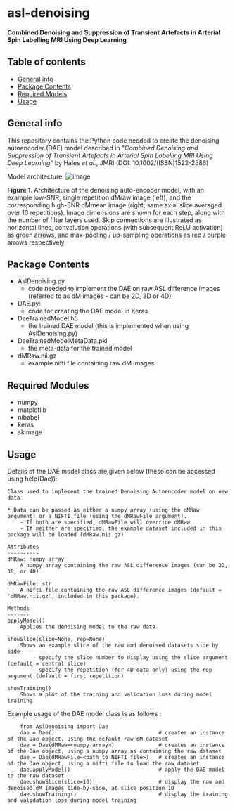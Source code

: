 # asl-denoising
**Combined Denoising and Suppression of Transient Artefacts in Arterial Spin Labelling MRI Using Deep Learning**

## Table of contents
* [General info](#general-info)
* [Package Contents](#package-contents)
* [Required Models](#required-modules)
* [Usage](#usage)

## General info
This repository contains the Python code needed to create the denoising autoencoder (DAE) model described in "*Combined Denoising and Suppression of Transient Artefacts in Arterial Spin Labelling MRI Using Deep Learning*" by Hales *et al.*, JMRI (DOI: 10.1002/(ISSN)1522-2586) 

Model architecture:
![image](https://user-images.githubusercontent.com/24695126/77834561-882fd000-713d-11ea-8ada-b4eef7958751.png)

**Figure 1**. Architecture of the denoising auto-encoder model, with an example low-SNR, single repetition dMraw image (left), and the corresponding high-SNR dMmean image (right; same axial slice averaged over 10 repetitions).  Image dimensions are shown for each step, along with the number of filter layers used. Skip connections are illustrated as horizontal lines, convolution operations (with subsequent ReLU activation) as green arrows, and max-pooling / up-sampling operations as red / purple arrows respectively. 

## Package Contents
* AslDenoising.py
  * code needed to implement the DAE on raw ASL difference images (referred to as dM images - can be 2D, 3D or 4D)
* DAE.py:                       
  * code for creating the DAE model in Keras
* DaeTrainedModel.h5            
  * the trained DAE model (this is implemented when using AslDenoising.py)
* DaeTrainedModelMetaData.pkl   
  * the meta-data for the trained model 
* dMRaw.nii.gz                  
  * example nifti file containing raw dM images

## Required Modules
* numpy
* matplotlib
* nibabel
* keras
* skimage

## Usage
Details of the DAE model class are given below (these can be accessed using help(Dae)):

    Class used to implement the trained Denoising Autoencoder model on new data

    * Data can be passed as either a numpy array (using the dMRaw argument) or a NIFTI file (using the dMRawFile argument).
        - If both are specified, dMRawFile will override dMRaw
        - If neither are specified, the example dataset included in this package will be loaded (dMRaw.nii.gz)

    Attributes
    ----------
    dMRaw: numpy array
        A numpy array containing the raw ASL difference images (can be 2D, 3D, or 4D)

    dMRawFile: str
        A nifti file containing the raw ASL difference images (default = 'dMRaw.nii.gz', included in this package).

    Methods
    -------
    applyModel()
        Applies the denoising model to the raw data

    showSlice(slice=None, rep=None)
        Shows an example slice of the raw and denoised datasets side by side
            - specify the slice number to display using the slice argument (default = central slice)
            - specify the repetition (for 4D data only) using the rep argument (default = first repetition)

    showTraining()
        Shows a plot of the training and validation loss during model training

Example usage of the DAE model class is as follows :
```
    from AslDenoising import Dae
    dae = Dae()                                 # creates an instance of the Dae object, using the default raw dM dataset
    dae = Dae(dMRaw=<numpy array>)              # creates an instance of the Dae object, using a numpy array as containing the raw dataset
    dae = Dae(dMRawFile=<path to NIFTI file>)   # creates an instance of the Dae object, using a nifti file to load the raw dataset
    dae.applyModel()                            # apply the DAE model to the raw dataset
    dae.showSlice(slice=10)                     # display the raw and denoised dM images side-by-side, at slice position 10
    dae.showTraining()                          # display the training and validation loss during model training
```










